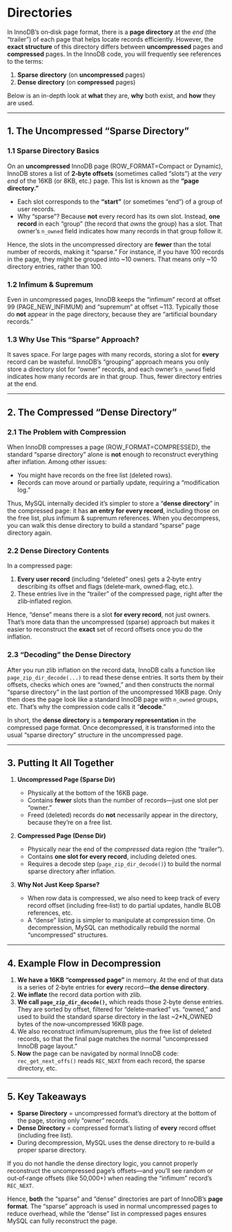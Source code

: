 # Directories

In InnoDB’s on‐disk page format, there is a **page directory** at the *end* (the “trailer”) of each page that helps locate records efficiently. However, the **exact structure** of this directory differs between **uncompressed** pages and **compressed** pages. In the InnoDB code, you will frequently see references to the terms:

1. **Sparse directory** (on **uncompressed** pages)  
2. **Dense directory** (on **compressed** pages)

Below is an in-depth look at **what** they are, **why** both exist, and **how** they are used.

---

## 1. The Uncompressed “Sparse Directory”

### 1.1 Sparse Directory Basics
On an **uncompressed** InnoDB page (ROW_FORMAT=Compact or Dynamic), InnoDB stores a list of **2‐byte offsets** (sometimes called “slots”) at the *very end* of the 16KB (or 8KB, etc.) page. This list is known as the **“page directory.”**

- Each slot corresponds to the **“start”** (or sometimes “end”) of a group of user records.
- Why “sparse”? Because **not** every record has its own slot. Instead, **one record** in each “group” (the record that *owns* the group) has a slot. That owner’s `n_owned` field indicates how many records in that group follow it.

Hence, the slots in the uncompressed directory are **fewer** than the total number of records, making it “sparse.” For instance, if you have 100 records in the page, they might be grouped into ~10 owners. That means only ~10 directory entries, rather than 100.

### 1.2 Infimum & Supremum
Even in uncompressed pages, InnoDB keeps the “infimum” record at offset 99 (PAGE_NEW_INFIMUM) and “supremum” at offset ~113. Typically those do **not** appear in the page directory, because they are “artificial boundary records.”

### 1.3 Why Use This “Sparse” Approach?
It saves space. For large pages with many records, storing a slot for **every** record can be wasteful. InnoDB’s “grouping” approach means you only store a directory slot for “owner” records, and each owner’s `n_owned` field indicates how many records are in that group. Thus, fewer directory entries at the end.

---

## 2. The Compressed “Dense Directory”

### 2.1 The Problem with Compression
When InnoDB compresses a page (ROW_FORMAT=COMPRESSED), the standard “sparse directory” alone is **not** enough to reconstruct everything after inflation. Among other issues:

- You might have records on the free list (deleted rows).
- Records can move around or partially update, requiring a “modification log.”

Thus, MySQL internally decided it’s simpler to store a “**dense directory**” in the compressed page: it has **an entry for every record**, including those on the free list, plus infimum & supremum references. When you decompress, you can walk this dense directory to build a standard “sparse” page directory again.

### 2.2 Dense Directory Contents
In a compressed page:

1. **Every user record** (including “deleted” ones) gets a 2‐byte entry describing its offset and flags (delete‐mark, owned‐flag, etc.).  
2. These entries live in the “trailer” of the compressed page, right after the zlib‐inflated region.  

Hence, “dense” means there is a slot **for every record**, not just owners. That’s more data than the uncompressed (sparse) approach but makes it easier to reconstruct the **exact** set of record offsets once you do the inflation.

### 2.3 “Decoding” the Dense Directory
After you run zlib inflation on the record data, InnoDB calls a function like `page_zip_dir_decode(...)` to read these dense entries. It sorts them by their offsets, checks which ones are “owned,” and then constructs the normal “sparse directory” in the last portion of the uncompressed 16KB page. Only then does the page look like a standard InnoDB page with `n_owned` groups, etc. That’s why the compression code calls it “**decode**.”

In short, the **dense directory** is a **temporary representation** in the compressed page format. Once decompressed, it is transformed into the usual “sparse directory” structure in the uncompressed page.

---

## 3. Putting It All Together

1. **Uncompressed Page (Sparse Dir)**  
   - Physically at the bottom of the 16KB page.  
   - Contains **fewer** slots than the number of records—just one slot per “owner.”  
   - Freed (deleted) records do **not** necessarily appear in the directory, because they’re on a free list.

2. **Compressed Page (Dense Dir)**  
   - Physically near the end of the *compressed* data region (the “trailer”).  
   - Contains **one slot for every record**, including deleted ones.  
   - Requires a decode step (`page_zip_dir_decode()`) to build the normal sparse directory after inflation.

3. **Why Not Just Keep Sparse?**  
   - When row data is compressed, we also need to keep track of every record offset (including free‐list) to do partial updates, handle BLOB references, etc.  
   - A “dense” listing is simpler to manipulate at compression time. On decompression, MySQL can methodically rebuild the normal “uncompressed” structures.

---

## 4. Example Flow in Decompression

1. **We have a 16KB “compressed page”** in memory. At the end of that data is a series of 2‐byte entries for **every** record—**the dense directory**.  
2. **We inflate** the record data portion with zlib.  
3. **We call `page_zip_dir_decode()`,** which reads those 2‐byte dense entries. They are sorted by offset, filtered for “delete‐marked” vs. “owned,” and used to build the standard sparse directory in the last ~2*N_OWNED bytes of the now‐uncompressed 16KB page.  
4. We also reconstruct infimum/supremum, plus the free list of deleted records, so that the final page matches the normal “uncompressed InnoDB page layout.”  
5. **Now** the page can be navigated by normal InnoDB code: `rec_get_next_offs()` reads `REC_NEXT` from each record, the sparse directory, etc.

---

## 5. Key Takeaways

- **Sparse Directory** = uncompressed format’s directory at the bottom of the page, storing only “owner” records.  
- **Dense Directory** = compressed format’s listing of **every** record offset (including free list).  
- During decompression, MySQL uses the dense directory to re‐build a proper sparse directory.  

If you do not handle the dense directory logic, you cannot properly reconstruct the uncompressed page’s offsets—and you’ll see random or out‐of‐range offsets (like 50,000+) when reading the “infimum” record’s `REC_NEXT`.  

Hence, **both** the “sparse” and “dense” directories are part of InnoDB’s **page format**. The “sparse” approach is used in normal uncompressed pages to reduce overhead, while the “dense” list in compressed pages ensures MySQL can fully reconstruct the page.